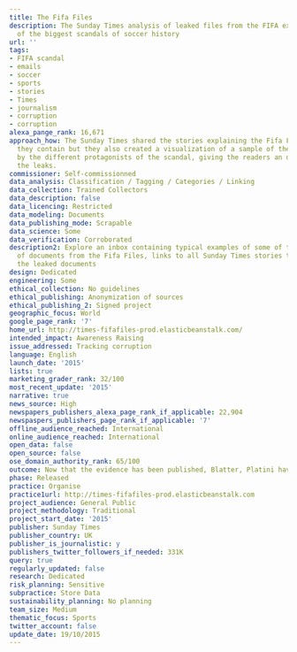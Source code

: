 ```yaml
---
title: The Fifa Files
description: The Sunday Times analysis of leaked files from the FIFA exposing one
  of the biggest scandals of soccer history
url: ''
tags:
- FIFA scandal
- emails
- soccer
- sports
- stories
- Times
- journalism
- corruption
- corruption
alexa_pange_rank: 16,671
approach_how: The Sunday Times shared the stories explaining the Fifa Files and what
  they contain but they also created a visualization of a sample of the emails exchanged
  by the different protagonists of the scandal, giving the readers an overview of
  the leaks.
commissioner: Self-commissionned
data_analysis: Classification / Tagging / Categories / Linking
data_collection: Trained Collectors
data_description: false
data_licencing: Restricted
data_modeling: Documents
data_publishing_mode: Scrapable
data_science: Some
data_verification: Corroborated
description2: Explore an inbox containing typical examples of some of the millions
  of documents from the Fifa Files, links to all Sunday Times stories that arose from
  the leaked documents
design: Dedicated
engineering: Some
ethical_collection: No guidelines
ethical_publishing: Anonymization of sources
ethical_publishing_2: Signed project
geographic_focus: World
google_page_rank: '7'
home_url: http://times-fifafiles-prod.elasticbeanstalk.com/
intended_impact: Awareness Raising
issue_addressed: Tracking corruption
language: English
launch_date: '2015'
lists: true
marketing_grader_rank: 32/100
most_recent_update: '2015'
narrative: true
news_source: High
newspapers_publishers_alexa_page_rank_if_applicable: 22,904
newspaspers_publishers_page_rank_if_applicable: '7'
offline_audience_reached: International
online_audience_reached: International
open_data: false
open_source: false
ose_domain_authority_rank: 65/100
outcome: Now that the evidence has been published, Blatter, Platini have been sued.
phase: Released
practice: Organise
practice1url: http://times-fifafiles-prod.elasticbeanstalk.com
project_audience: General Public
project_methodology: Traditional
project_start_date: '2015'
publisher: Sunday Times
publisher_country: UK
publisher_is_journalistic: y
publishers_twitter_followers_if_needed: 331K
query: true
regularly_updated: false
research: Dedicated
risk_planning: Sensitive
subpractice: Store Data
sustainability_planning: No planning
team_size: Medium
thematic_focus: Sports
twitter_account: false
update_date: 19/10/2015
---
```

